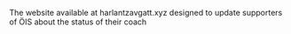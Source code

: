 The website available at harlantzavgatt.xyz designed to update supporters of ÖIS about the status of their coach

